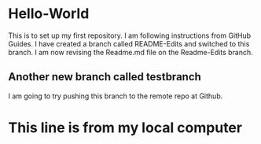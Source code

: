 # Hello-World
This is to set up my first repository.
I am following instructions from GitHub Guides.
I have created a branch called README-Edits and switched to this branch.
I am now revising the Readme.md file on the Readme-Edits branch.
## Another new branch called testbranch
I am going to try pushing this branch to the remote repo at Github.
# This line is from my local computer
